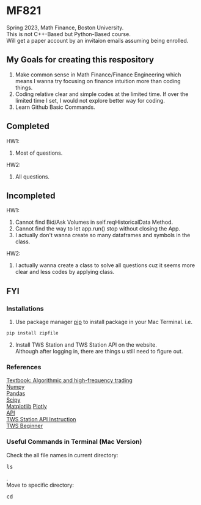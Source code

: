 # MF821
Spring 2023, Math Finance, Boston University.  
This is not C++-Based but Python-Based course.  
Will get a paper account by an invitaion emails assuming being enrolled.

## My Goals for creating this respository
1. Make common sense in Math Finance/Finance Engineering which means I wanna try focusing on finance intuition more than coding things.  
2. Coding relative clear and simple codes at the limited time. If over the limited time I set, I would not explore better way for coding.  
3. Learn Github Basic Commands.

## Completed
HW1:  
1. Most of questions.  

HW2:  
1. All questions.  

## Incompleted
HW1:  
1. Cannot find Bid/Ask Volumes in self.reqHistoricalData Method.  
2. Cannot find the way to let app.run() stop without closing the App.  
3. I actually don't wanna create so many dataframes and symbols in the class.
  
HW2:  
1. I actually wanna create a class to solve all questions cuz it seems more clear and less codes by applying class.

## FYI
### Installations
1. Use package manager [pip](https://pip.pypa.io/en/stable/) to install package in your Mac Terminal. i.e.  
```bash
pip install zipfile
```  
2. Install TWS Station and TWS Station API on the website.  
Although after logging in, there are things u still need to figure out.

### References
[Textbook: Algorithmic and high-frequency trading](https://www.amazon.com/Algorithmic-High-Frequency-Trading-Mathematics-Finance/dp/1107091144)  
[Numpy](https://numpy.org)  
[Pandas](https://pandas.pydata.org)  
[Scipy](https://docs.scipy.org/doc/scipy/)  
[Matplotlib](https://matplotlib.org/stable/tutorials/introductory/pyplot.html)  [Plotly](https://plotly.com/python/)  
[API](https://interactivebrokers.github.io/tws-api/introduction.html)  
[TWS Station API Instruction](https://tradersacademy.online/trading-lesson/what-is-the-tws-api)  
[TWS Beginner](https://tradersacademy.online/trading-lesson/tws-beginners-course-intro)

### Useful Commands in Terminal (Mac Version)
Check the all file names in current directory: <pre>ls</pre>.  
Move to specific directory: <pre>cd</pre>


